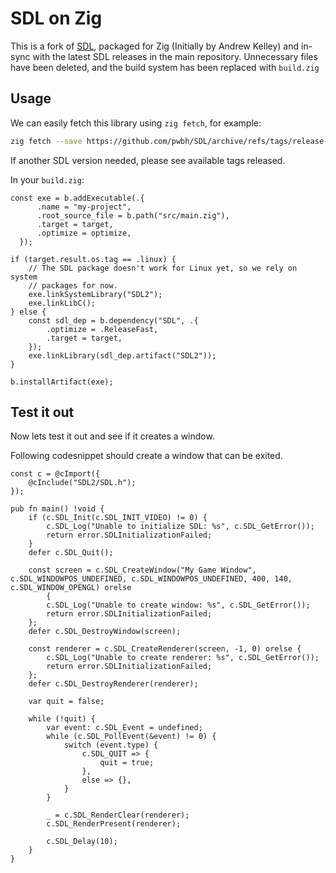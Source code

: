 # SDL on Zig

This is a fork of [SDL](https://www.libsdl.org/), packaged for Zig (Initially by Andrew Kelley) and in-sync with the latest SDL releases in the main repository.
Unnecessary files have been deleted, and the build system has been replaced with `build.zig`

## Usage

We can easily fetch this library using `zig fetch`, for example:

```bash
zig fetch --save https://github.com/pwbh/SDL/archive/refs/tags/release-2.30.3.tar.gz
```

If another SDL version needed, please see available tags released.

In your `build.zig`:

```zig
const exe = b.addExecutable(.{
      .name = "my-project",
      .root_source_file = b.path("src/main.zig"),
      .target = target,
      .optimize = optimize,
  });

if (target.result.os.tag == .linux) {
    // The SDL package doesn't work for Linux yet, so we rely on system
    // packages for now.
    exe.linkSystemLibrary("SDL2");
    exe.linkLibC();
} else {
    const sdl_dep = b.dependency("SDL", .{
        .optimize = .ReleaseFast,
        .target = target,
    });
    exe.linkLibrary(sdl_dep.artifact("SDL2"));
}

b.installArtifact(exe);
```

## Test it out

Now lets test it out and see if it creates a window.

Following codesnippet should create a window that can be exited.

```zig
const c = @cImport({
    @cInclude("SDL2/SDL.h");
});

pub fn main() !void {
    if (c.SDL_Init(c.SDL_INIT_VIDEO) != 0) {
        c.SDL_Log("Unable to initialize SDL: %s", c.SDL_GetError());
        return error.SDLInitializationFailed;
    }
    defer c.SDL_Quit();

    const screen = c.SDL_CreateWindow("My Game Window", c.SDL_WINDOWPOS_UNDEFINED, c.SDL_WINDOWPOS_UNDEFINED, 400, 140, c.SDL_WINDOW_OPENGL) orelse
        {
        c.SDL_Log("Unable to create window: %s", c.SDL_GetError());
        return error.SDLInitializationFailed;
    };
    defer c.SDL_DestroyWindow(screen);

    const renderer = c.SDL_CreateRenderer(screen, -1, 0) orelse {
        c.SDL_Log("Unable to create renderer: %s", c.SDL_GetError());
        return error.SDLInitializationFailed;
    };
    defer c.SDL_DestroyRenderer(renderer);

    var quit = false;

    while (!quit) {
        var event: c.SDL_Event = undefined;
        while (c.SDL_PollEvent(&event) != 0) {
            switch (event.type) {
                c.SDL_QUIT => {
                    quit = true;
                },
                else => {},
            }
        }

        _ = c.SDL_RenderClear(renderer);
        c.SDL_RenderPresent(renderer);

        c.SDL_Delay(10);
    }
}
```
